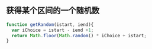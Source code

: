 ## 获得某个区间的一个随机数
```js
function getRandom(istart, iend){
  var iChoice = istart - iend +1;
  return Math.floor(Math.random() * iChoice + istart;
}
```

